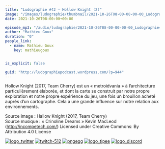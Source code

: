 ```yaml
---
title: "Ludographie #42 – Hollow Knight (2)"
image: "/images/ludographie/thumbnail/2021-10-26T08-00-00-00-00_Ludographie42HollowKnight2.jpg"
date: 2021-10-26T08:00:00+00:00

episode_mp3: "/audio/ludographie/2021-10-26T08-00-00-00-00_Ludographie42HollowKnight2.mp3"
author: "Mathieu Goux"
duration: "0"
people_link: 
  - name: Mathieu Goux
    key: mathieugoux


is_explicit: false

guid: "http://ludographiepodcast.wordpress.com/?p=944"
---
```


<PodcastHeader/>

<!-- ECRIRE LA DESCRIPTION DE L'EPISODE SOUS CETTE LIGNE -->
<p>Hollow Knight (2017, Team Cherry) est un «&nbsp;metroidvania&nbsp;» à l’architecture particulièrement élaborée, et dont la carte se construit par notre propre exploration et notre propre expérience du jeu, une fois un brouillon acheté auprès d’un cartographe. Cela a une grande influence sur notre relation aux environnements.<br></p>
<p></p>
<a href="" rel="nofollow"></a>
 
<p>Source image :&nbsp;Hallow Knight (2017, Team Cherry)<br>Source musique : «&nbsp;Crinoline Dreams&nbsp;» Kevin MacLeod (<a title="http://incompetech.com/" href="http://incompetech.com/" rel="nofollow">http://incompetech.com/</a>) Licensed under Creative Commons: By Attribution 4.0 License</p>


<tr>
<td><a href="https://twitter.com/Gouximan" rel="nofollow"><img src="/resources/ludographie/2021-10-26T08-00-00-00-00_Ludographie42HollowKnight2/logo_twitter-1.png" alt="logo_twitter"></a></td>
<td><a href="https://www.twitch.tv/mathieugoux" rel="nofollow"><img src="/resources/ludographie/2021-10-26T08-00-00-00-00_Ludographie42HollowKnight2/twitch-512-1.png" alt="twitch-512"></a></td>
<td><a href="https://www.youtube.com/user/MattTheFatalifieur/videos" rel="nofollow"><img src="/resources/ludographie/2021-10-26T08-00-00-00-00_Ludographie42HollowKnight2/pngegg.png" alt="pngegg"></a></td>
<td><a href="http://fr.tipeee.com/calvinball" rel="nofollow"><img src="/resources/ludographie/2021-10-26T08-00-00-00-00_Ludographie42HollowKnight2/logo_tipee-1.png" alt="logo_tipee"></a></td>
<td><a href="https://discord.com/invite/4RnA9v7" rel="nofollow"><img src="/resources/ludographie/2021-10-26T08-00-00-00-00_Ludographie42HollowKnight2/logo_discord-1.png" alt="logo_discord"></a></td>
</tr>




<p></p>


